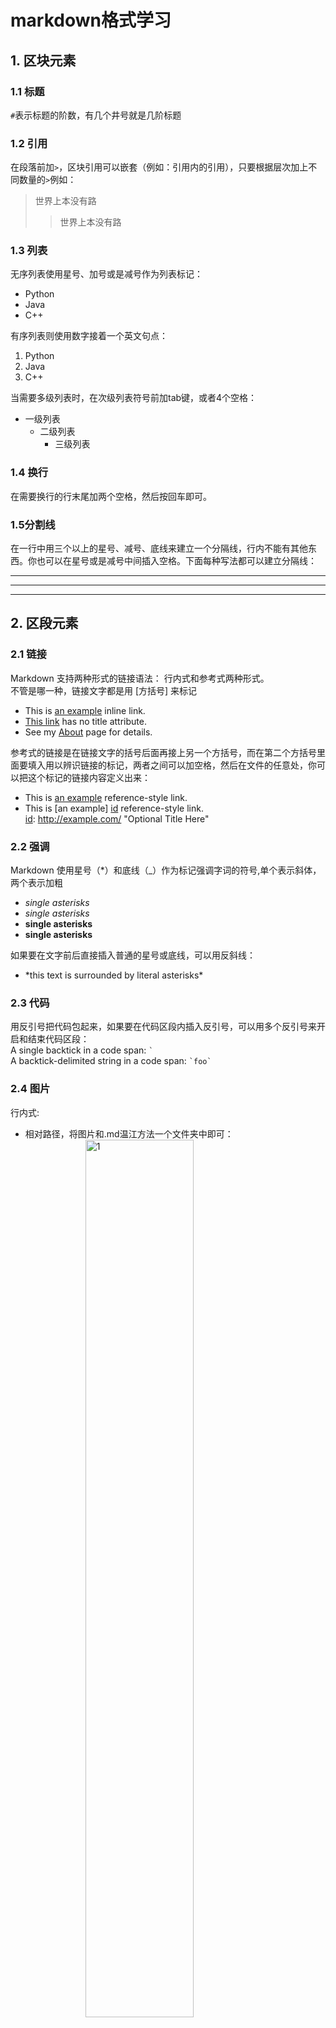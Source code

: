 # markdown格式学习

## 1. 区块元素

### 1.1 标题

`#`表示标题的阶数，有几个井号就是几阶标题

### 1.2 引用

在段落前加`>`，区块引用可以嵌套（例如：引用内的引用），只要根据层次加上不同数量的`>`例如：

> 世界上本没有路
>>世界上本没有路

### 1.3 列表

无序列表使用星号、加号或是减号作为列表标记：

+ Python
+ Java
+ C++

有序列表则使用数字接着一个英文句点：

1. Python
2. Java
3. C++

当需要多级列表时，在次级列表符号前加tab键，或者4个空格：
* 一级列表
    * 二级列表
        * 三级列表


### 1.4 换行 
在需要换行的行末尾加两个空格，然后按回车即可。

### 1.5分割线

在一行中用三个以上的星号、减号、底线来建立一个分隔线，行内不能有其他东西。你也可以在星号或是减号中间插入空格。下面每种写法都可以建立分隔线：

* * *
***
---

## 2. 区段元素

### 2.1 链接

Markdown 支持两种形式的链接语法： 行内式和参考式两种形式。  
不管是哪一种，链接文字都是用 [方括号] 来标记  
* This is [an example](http://example.com/ "Title") inline link.  
* [This link](http://example.net/) has no title attribute.  
* See my [About](/about/) page for details.

参考式的链接是在链接文字的括号后面再接上另一个方括号，而在第二个方括号里面要填入用以辨识链接的标记，两者之间可以加空格，然后在文件的任意处，你可以把这个标记的链接内容定义出来：
* This is [an example][id] reference-style link.
* This is [an example] [id] reference-style link.  
[id]: http://example.com/  "Optional Title Here"

### 2.2 强调

Markdown 使用星号（*）和底线（_）作为标记强调字词的符号,单个表示斜体，两个表示加粗

+ *single asterisks*
+ _single asterisks_
+ **single asterisks**
+ __single asterisks__

如果要在文字前后直接插入普通的星号或底线，可以用反斜线：
* \*this text is surrounded by literal asterisks\*

### 2.3 代码  
用反引号把代码包起来，如果要在代码区段内插入反引号，可以用多个反引号来开启和结束代码区段：  
A single backtick in a code span: `` ` ``  
A backtick-delimited string in a code span: `` `foo` ``

### 2.4 图片 
 
行内式:
* 相对路径，将图片和.md温江方法一个文件夹中即可：  
![](1.jpg "1")
* 绝对路径：  
![](E:/Python-ex/note/2.png "2")

参考式:  
![Alt text][id]

[id]: E:/Python-ex/note/3.png "3"

图片大小：  
`<style>`  
`img{`  
`   width: 60%;`  
`   padding-left: 20%;`  
`}`  
`</style>`


<style>
img{
    width: 60%;
    padding-left: 20%;
}
</style>



